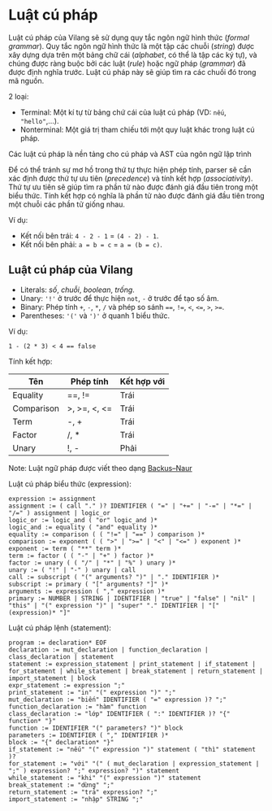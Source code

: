 # Luật cú pháp

Luật cú pháp của Vilang sẽ sử dụng quy tắc ngôn ngữ hình thức (*formal grammar*).  Quy tắc ngôn ngữ hình thức là một tập các chuỗi (*string*) được xây dựng dựa trên một bảng chữ cái (*alphabet*, có thể là tập các ký tự), và chúng được ràng buộc bởi các luật (*rule*) hoặc ngữ pháp (*grammar*) đã được định nghĩa trước. Luật cú pháp này sẽ giúp tìm ra các chuối đó trong mã nguồn.  

2 loại:
- Terminal: Một kí tự từ bảng chứ cái của luật cú pháp (VD: `nếu`, `"hello"`,...).
- Nonterminal: Một giá trị tham chiếu tới một quy luật khác trong luật cú pháp.

Các luật cú pháp là nền tảng cho cú pháp và AST của ngôn ngữ lập trình 

Để có thể tránh sự mơ hồ trong thứ tự thực hiện phép tính, parser sẽ cần xác định được thứ tự ưu tiên (*precedence*) và tính kết hợp (*associativity*). Thứ tự ưu tiên sẽ giúp tìm ra phần tử nào được đánh giá đầu tiên trong một biểu thức. Tính kết hợp có nghĩa là phần tử nào được đánh giá đầu tiên trong một chuỗi các phần tử giống nhau.

Ví dụ:
- Kết nối bên trái: `4 - 2 - 1` = `(4 - 2) - 1`.
- Kết nối bên phải: `a = b = c` = `a = (b = c)`.

## Luật cú pháp của Vilang

- Literals: *số*, *chuỗi*, *boolean*, *trống*.
- Unary: `'!'` ở trước để thực hiện `not`, `-` ở trước để tạo số âm.
- Binary: Phép tính `+`, `-`, `*`, `/` và phép so sánh `==`, `!=`, `<`, `<=`, `>`, `>=`.
- Parentheses: `'('` và `')'` ở quanh 1 biểu thức.

Ví dụ:
```
1 - (2 * 3) < 4 == false
```

Tính kết hợp:

| Tên | Phép tính | Kết hợp với |
| --- | --- | --- |
| Equality | ==, != | Trái |
| Comparison | >, >=, <, <= | Trái |
| Term | -, + | Trái |
| Factor | /, * | Trái |
| Unary | !, - | Phải |

Note: Luật ngữ pháp được viết theo dạng [Backus–Naur](https://en.wikipedia.org/wiki/Backus%E2%80%93Naur_form)

Luật cú pháp biểu thức (expression):
```
expression := assignment
assignment := ( call "." )? IDENTIFIER ( "=" | "+=" | "-=" | "*=" | "/=" ) assignment | logic_or
logic_or := logic_and ( "or" logic_and )*
logic_and := equality ( "and" equality )*
equality := comparison ( ( "!=" | "==" ) comparison )*
comparison := exponent ( ( ">" | ">=" | "<" | "<=" ) exponent )*
exponent := term ( "**" term )*
term := factor ( ( "-" | "+" ) factor )*
factor := unary ( ( "/" | "*" | "%" ) unary )*
unary := ( "!" | "-" ) unary | call
call := subscript ( "(" arguments? ")" | "." IDENTIFIER )*
subscript := primary ( "[" arguments? "]" )*
arguments := expression ( "," expression )*
primary := NUMBER | STRING | IDENTIFIER | "true" | "false" | "nil" | "this" | "(" expression ")" | "super" "." IDENTIFIER | "[" (expression)* "]"
```

Luật cú pháp lệnh (statement):
```
program := declaration* EOF
declaration := mut_declaration | function_declaration | class_declaration | statement
statement := expression_statement | print_statement | if_statement | for_statement | while_statement | break_statement | return_statement | import_statement | block
expr_statement := expression ";"
print_statement := "in" "(" expression ")" ";"
mut_declaration := "biến" IDENTIFIER ( "=" expression )? ";"
function_declaration := "hàm" function
class_declaration := "lớp" IDENTIFIER ( ":" IDENTIFIER )? "{" function* "}"
function := IDENTIFIER "(" parameters? ")" block
parameters := IDENTIFIER ( "," IDENTIFIER )*
block := "{" declaration* "}"
if_statement := "nếu" "(" expression ")" statement ( "thì" statement )?
for_statement := "với" "(" ( mut_declaration | expression_statement | ";" ) expression? ";" expression? ")" statement
while_statement := "khi" "(" expression ")" statement
break_statement := "dừng" ";"
return_statement := "trả" expression? ";"
import_statement := "nhập" STRING ";"
```
